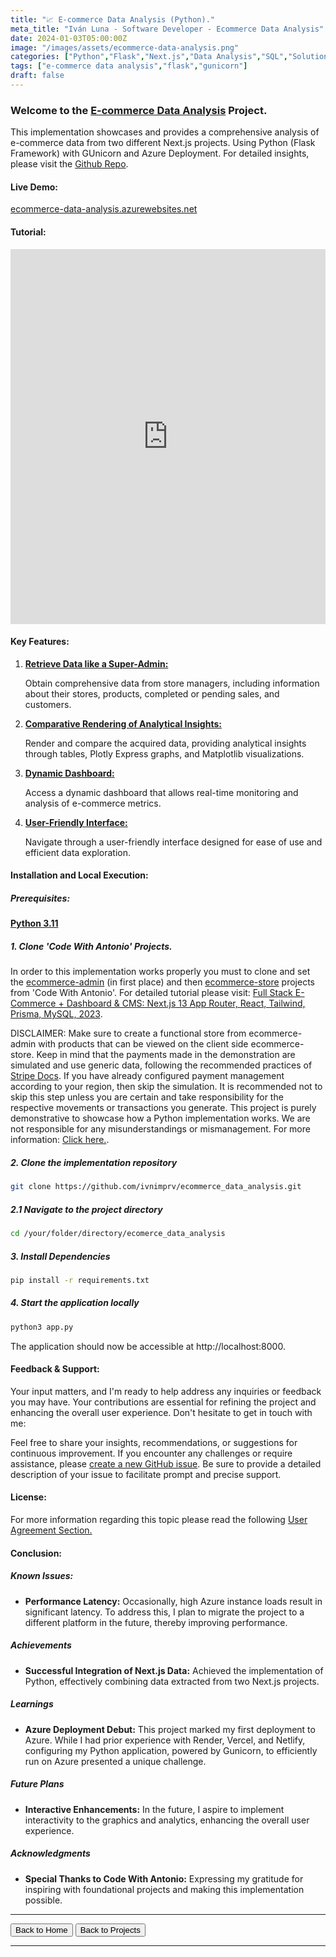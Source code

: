 ```yaml
---
title: "📈 E-commerce Data Analysis (Python)."
meta_title: "Iván Luna - Software Developer - Ecommerce Data Analysis"
date: 2024-01-03T05:00:00Z
image: "/images/assets/ecommerce-data-analysis.png"
categories: ["Python","Flask","Next.js","Data Analysis","SQL","Solutions","Implementations","Azure Deployment"]
tags: ["e-commerce data analysis","flask","gunicorn"]
draft: false
---
```


### Welcome to the [E-commerce Data Analysis](https://ecommerce-data-analysis.azurewebsites.net/) Project.
This implementation showcases and provides a comprehensive analysis of e-commerce data from two different Next.js projects. Using Python (Flask Framework) with GUnicorn and Azure Deployment. For detailed insights, please visit the [Github Repo](https://github.com/imprvhub/ecommerce-data-analysis/).

#### Live Demo:

[ecommerce-data-analysis.azurewebsites.net](https://ecommerce-data-analysis.azurewebsites.net/)

#### Tutorial:
<div style="text-align: center;">
  <iframe width="100%" height="600" src="https://www.youtube.com/watch?v=kJ6O4pHK_rc&start=0" frameborder="0" allowfullscreen style="margin: auto;"></iframe>
</div>

#### Key Features:
1. <ins>**Retrieve Data like a Super-Admin:**<ins>

   Obtain comprehensive data from store managers, including information about their stores, products, completed or pending sales, and customers.

2. <ins>**Comparative Rendering of Analytical Insights:**<ins>

   Render and compare the acquired data, providing analytical insights through tables, Plotly Express graphs, and Matplotlib visualizations.

3. <ins>**Dynamic Dashboard:**<ins>

   Access a dynamic dashboard that allows real-time monitoring and analysis of e-commerce metrics.

4. <ins>**User-Friendly Interface:**<ins>

   Navigate through a user-friendly interface designed for ease of use and efficient data exploration.
   

#### Installation and Local Execution:

##### Prerequisites:
[**Python 3.11**](https://www.python.org/downloads/release/python-3110/)

##### 1. Clone 'Code With Antonio' Projects. 
In order to this implementation works properly you must to clone and set the [ecommerce-admin](https://github.com/antonioerdeljac/next13-ecommerce-admin) (in first place) and then [ecommerce-store](https://github.com/antonioerdeljac/next13-ecommerce-store) projects from 'Code With Antonio'. For detailed tutorial please visit: [Full Stack E-Commerce + Dashboard & CMS: Next.js 13 App Router, React, Tailwind, Prisma, MySQL, 2023](https://www.youtube.com/watch?v=5miHyP6lExg).

DISCLAIMER: Make sure to create a functional store from ecommerce-admin with products that can be viewed on the client side ecommerce-store. Keep in mind that the payments made in the demonstration are simulated and use generic data, following the recommended practices of [Stripe Docs](https://stripe.com/docs/testing ). If you have already configured payment management according to your region, then skip the simulation. It is recommended not to skip this step unless you are certain and take responsibility for the respective movements or transactions you generate. This project is purely demonstrative to showcase how a Python implementation works. We are not responsible for any misunderstandings or mismanagement. For more information: [Click here.](https://ecommerce-data-analysis.azurewebsites.net/user_agreements.html).

##### 2. Clone the implementation repository
```bash
git clone https://github.com/ivnimprv/ecommerce_data_analysis.git
```
##### 2.1 Navigate to the project directory
```bash
cd /your/folder/directory/ecomerce_data_analysis
```
##### 3. Install Dependencies
```bash
pip install -r requirements.txt
```
##### 4. Start the application locally
```bash
python3 app.py
```
The application should now be accessible at http://localhost:8000.

#### Feedback & Support:
Your input matters, and I'm ready to help address any inquiries or feedback you may have. Your contributions are essential for refining the project and enhancing the overall user experience. Don't hesitate to get in touch with me:

Feel free to share your insights, recommendations, or suggestions for continuous improvement. If you encounter any challenges or require assistance, please [create a new GitHub issue](https://github.com/imprvhub/ecommerce-data-analysis/issues/new). Be sure to provide a detailed description of your issue to facilitate prompt and precise support.

#### License:
For more information regarding this topic please read the following [User Agreement Section.](https://ecommerce-data-analysis.azurewebsites.net/user_agreements.html)

#### Conclusion:

##### Known Issues:

- **Performance Latency:** Occasionally, high Azure instance loads result in significant latency. To address this, I plan to migrate the project to a different platform in the future, thereby improving performance.

##### Achievements

- **Successful Integration of Next.js Data:** Achieved the implementation of Python, effectively combining data extracted from two Next.js projects.

##### Learnings

- **Azure Deployment Debut:** This project marked my first deployment to Azure. While I had prior experience with Render, Vercel, and Netlify, configuring my Python application, powered by Gunicorn, to efficiently run on Azure presented a unique challenge.

##### Future Plans

- **Interactive Enhancements:** In the future, I aspire to implement interactivity to the graphics and analytics, enhancing the overall user experience.

##### Acknowledgments

- **Special Thanks to Code With Antonio:** Expressing my gratitude for inspiring with foundational projects and making this implementation possible.

---
<div class="flex justify-between">
      <button class="btn btn-primary" onclick="window.location.href='/';">Back to Home</button>
      <button class="btn btn-primary" onclick="window.location.href='/projects';">Back to Projects</button>     
</div>

---
